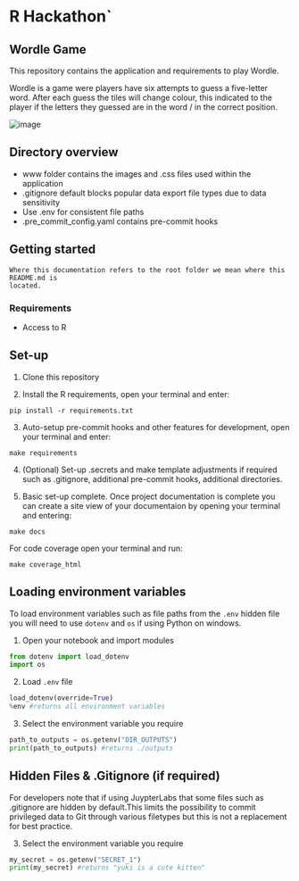 # R Hackathon`

## Wordle Game

This repository contains the application and requirements to play Wordle.

Wordle is a game were players have six attempts to guess a five-letter word.
After each guess the tiles will change colour, this indicated to the player if the letters they guessed are in the word / in the correct position.

![image](https://github.com/ONS-fintrans/R_Hackathon/assets/49981451/bfd76f66-6d5e-4e7d-8271-e632dceb399b)


## Directory overview
- www folder contains the images and .css files used within the application
- .gitignore default blocks popular data export file types due to data sensitivity
- Use .env for consistent file paths
- .pre_commit_config.yaml contains pre-commit hooks

## Getting started

```{warning}
Where this documentation refers to the root folder we mean where this README.md is
located.
```

### Requirements

- Access to R

## Set-up

1) Clone this repository

2) Install the R requirements, open your terminal and enter:

```shell
pip install -r requirements.txt
```

3) Auto-setup pre-commit hooks and other features for development, open your terminal and enter:

```shell
make requirements
```

4) (Optional) Set-up .secrets and make template adjustments if required such as .gitignore, additional pre-commit hooks, additional directories.

5) Basic set-up complete. Once project documentation is complete you can create a site view of your documentaion by opening your terminal and entering:

```shell
make docs
```
  For code coverage open your terminal and run:

```shell
make coverage_html
```

## Loading environment variables

To load environment variables such as file paths from the `.env` hidden file you will need to use `dotenv` and `os` if using Python on windows.

1) Open your notebook and import modules
```python
from dotenv import load_dotenv
import os
```
2) Load `.env` file
```python
load_dotenv(override=True)
%env #returns all environment variables
```
3) Select the environment variable you require
```python
path_to_outputs = os.getenv("DIR_OUTPUTS")
print(path_to_outputs) #returns ./outputs
```

## Hidden Files & .Gitignore (if required)

For developers note that if using JuypterLabs that some files such as .gitignore are hidden by default.This limits the possibility to commit privileged data to Git through various filetypes but this is not a replacement for best practice.

3) Select the environment variable you require
```python
my_secret = os.getenv("SECRET_1")
print(my_secret) #returns "yuki is a cute kitten"
```
